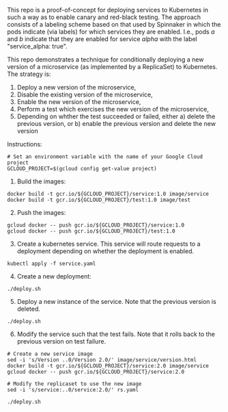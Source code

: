 This repo is a proof-of-concept for deploying services to Kubernetes
in such a way as to enable canary and red-black testing.  The approach consists of a
labeling scheme based on that used by Spinnaker in which the pods indicate (via labels)
for which services they are enabled.  I.e., pods _a_ and _b_ indicate that they are 
enabled for service _alpha_ with the label "service_alpha: true".

This repo demonstrates a technique for conditionally deploying a new version of a 
microservice (as implemented by a ReplicaSet) to Kubernetes.  The strategy is:

1) Deploy a new version of the microservice,
2) Disable the existing version of the microservice, 
3) Enable the new version of the microservice,
4) Perform a test which exercises the new version of the microservice,
5) Depending on whther the test succeeded or failed, either
  a) delete the previous version, or
  b) enable the previous version and delete the new version

Instructions:
```
# Set an environment variable with the name of your Google Cloud project
GCLOUD_PROJECT=$(gcloud config get-value project)
```

1) Build the images:
```
docker build -t gcr.io/${GCLOUD_PROJECT}/service:1.0 image/service
docker build -t gcr.io/${GCLOUD_PROJECT}/test:1.0 image/test
```

2) Push the images:
```
gcloud docker -- push gcr.io/${GCLOUD_PROJECT}/service:1.0
gcloud docker -- push gcr.io/${GCLOUD_PROJECT}/test:1.0
```

3) Create a kubernetes service.  This service will route requests to a deployment
depending on whether the deployment is enabled.
```
kubectl apply -f service.yaml
```

4) Create a new deployment:
```
./deploy.sh
```

5) Deploy a new instance of the service.  Note that the previous version is deleted.
```
./deploy.sh
```

6) Modify the service such that the test fails.  Note that it rolls back to the previous version on test failure.
```
# Create a new service image
sed -i 's/Version ..0/Version 2.0/' image/service/version.html 
docker build -t gcr.io/${GCLOUD_PROJECT}/service:2.0 image/service
gcloud docker -- push gcr.io/${GCLOUD_PROJECT}/service:2.0

# Modify the replicaset to use the new image
sed -i 's/service:..0/service:2.0/' rs.yaml

./deploy.sh
```




